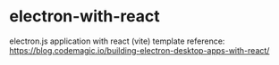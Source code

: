 # electron-with-react
electron.js application with react (vite) template
reference: https://blog.codemagic.io/building-electron-desktop-apps-with-react/
